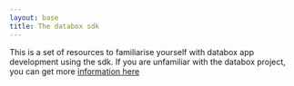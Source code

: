 ```yaml
---
layout: base
title: The databox sdk
---
```


<div class="jumbo">
	<div class="about"> 
		This is a set of resources to familiarise yourself with databox app development using the sdk.  If you are unfamiliar with the databox project, you can get more <a href="https://www.databoxproject.uk">information here </a>
	 </div>
</div>



